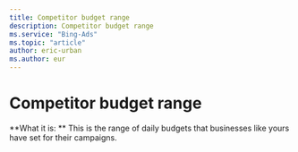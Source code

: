 ```yaml
---
title: Competitor budget range
description: Competitor budget range
ms.service: "Bing-Ads"
ms.topic: "article"
author: eric-urban
ms.author: eur
---
```


# Competitor budget range

**What it is: ** This is the range of daily budgets that businesses like yours have set for their campaigns.


